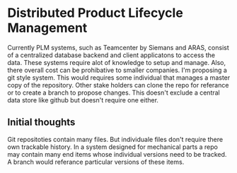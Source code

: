 # Distributed Product Lifecycle Management
Currently PLM systems, such as Teamcenter by Siemans and ARAS, consist of a centralized database backend and client applicatons to access the data. These systems require alot of knowledge to setup and manage. Also, there overall cost can be prohibative to smaller companies. I'm proposing a git style system. This would requires some individual that manages a master copy of the repository. Other stake holders can clone the repo for referance or to create a branch to propose changes. This doesn't exclude a central data store like github but doesn't require one either.

## Initial thoughts

Git repositoties contain many files. But individuale files don't require there own trackable history. In a system designed for mechanical parts a repo may contain many end items whose individual versions need to be tracked. A branch would referance particular versions of these items.
